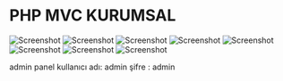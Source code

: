# PHP MVC KURUMSAL
![Screenshot](https://i.ibb.co/bNmdGFb/55555.png)
![Screenshot](https://i.ibb.co/hg8mJ02/66666.png)
![Screenshot](https://i.ibb.co/t4RXGvS/77777.png)
![Screenshot](https://i.ibb.co/VHMNSZq/88888.png)
![Screenshot](https://i.ibb.co/Q8bnK6R/1111.png)
![Screenshot](https://i.ibb.co/hg4bFqb/2222.png)
![Screenshot](https://i.ibb.co/4dhQ2gs/3333.png)
![Screenshot](https://i.ibb.co/1Xr3Nxw/4444.png)

admin panel
kullanıcı adı: admin
şifre : admin
